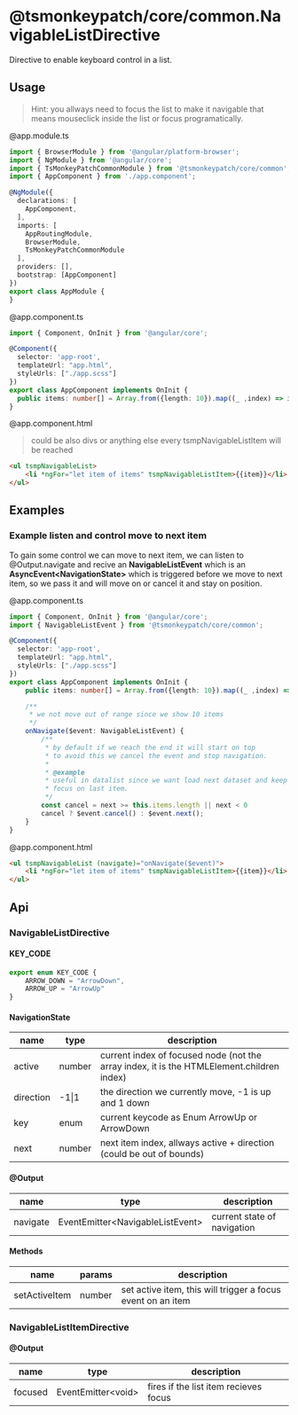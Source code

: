 # @tsmonkeypatch/core/common.NavigableListDirective 

Directive to enable keyboard control in a list.

## Usage

> Hint: you allways need to focus the list to make it navigable that means mouseclick inside the list
> or focus programatically.

@app.module.ts

```ts
import { BrowserModule } from '@angular/platform-browser';
import { NgModule } from '@angular/core';
import { TsMonkeyPatchCommonModule } from '@tsmonkeypatch/core/common';
import { AppComponent } from './app.component';

@NgModule({
  declarations: [
    AppComponent,
  ],
  imports: [
    AppRoutingModule,
    BrowserModule,
    TsMonkeyPatchCommonModule
  ],
  providers: [],
  bootstrap: [AppComponent]
})
export class AppModule {
}
```

@app.component.ts

```ts
import { Component, OnInit } from '@angular/core';

@Component({
  selector: 'app-root',
  templateUrl: "app.html",
  styleUrls: ["./app.scss"]
})
export class AppComponent implements OnInit {
  public items: number[] = Array.from({length: 10}).map((_ ,index) => index);
}
```

@app.component.html

> could be also divs or anything else every tsmpNavigableListItem will be reached

```html
<ul tsmpNavigableList>
    <li *ngFor="let item of items" tsmpNavigableListItem>{{item}}</li>
</ul>
```

## Examples

### Example listen and control move to next item

To gain some control we can move to next item, we can listen to @Output.navigate and recive an **NavigableListEvent** which is an **AsyncEvent\<NavigationState\>** which is triggered before
we move to next item, so we pass it and will move on or cancel it and stay on position.

@app.component.ts

```ts
import { Component, OnInit } from '@angular/core';
import { NavigableListEvent } from '@tsmonkeypatch/core/common';

@Component({
  selector: 'app-root',
  templateUrl: "app.html",
  styleUrls: ["./app.scss"]
})
export class AppComponent implements OnInit {
    public items: number[] = Array.from({length: 10}).map((_ ,index) => index);

    /**
     * we not move out of range since we show 10 items
     */
    onNavigate($event: NavigableListEvent) {
        /** 
         * by default if we reach the end it will start on top
         * to avoid this we cancel the event and stop navigation.
         * 
         * @example
         * useful in datalist since we want load next dataset and keep
         * focus on last item.
         */
        const cancel = next >= this.items.length || next < 0
        cancel ? $event.cancel() : $event.next();
    }
}
```

@app.component.html

```html
<ul tsmpNavigableList (navigate)="onNavigate($event)">
    <li *ngFor="let item of items" tsmpNavigableListItem>{{item}}</li>
</ul>
```

## Api

### NavigableListDirective

#### KEY_CODE

```ts
export enum KEY_CODE {
    ARROW_DOWN = "ArrowDown",
    ARROW_UP = "ArrowUp"
}
```

#### NavigationState

|name|type|description|
|-|-|-|
|active|number|current index of focused node (not the array index, it is the HTMLElement.children index)|
|direction|-1\|1| the direction we currently move, -1 is up and 1 down|
|key|enum|current keycode as Enum ArrowUp or ArrowDown|
|next|number|next item index, allways active + direction (could be out of bounds)|

#### @Output

|name|type|description|
|-|-|-|
|navigate|EventEmitter\<NavigableListEvent\>|current state of navigation|

#### Methods

|name|params|description|
|-|-|-|
|setActiveItem|number|set active item, this will trigger a focus event on an item|

### NavigableListItemDirective

#### @Output
|name|type|description|
|-|-|-|
|focused|EventEmitter\<void\>|fires if the list item recieves focus|

